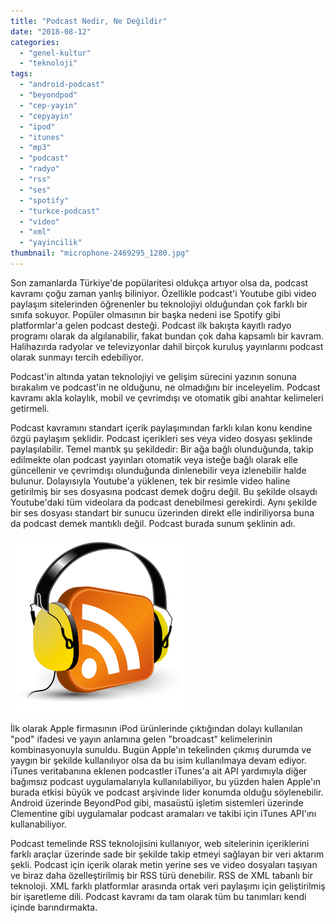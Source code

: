 ```yaml
---
title: "Podcast Nedir, Ne Değildir"
date: "2018-08-12"
categories: 
  - "genel-kultur"
  - "teknoloji"
tags: 
  - "android-podcast"
  - "beyondpod"
  - "cep-yayin"
  - "cepyayin"
  - "ipod"
  - "itunes"
  - "mp3"
  - "podcast"
  - "radyo"
  - "rss"
  - "ses"
  - "spotify"
  - "turkce-podcast"
  - "video"
  - "xml"
  - "yayincilik"
thumbnail: "microphone-2469295_1280.jpg"
---
```


Son zamanlarda Türkiye'de popülaritesi oldukça artıyor olsa da, podcast kavramı çoğu zaman yanlış biliniyor. Özellikle podcast'i Youtube gibi video paylaşım sitelerinden öğrenenler bu teknolojiyi olduğundan çok farklı bir sınıfa sokuyor. Popüler olmasının bir başka nedeni ise Spotify gibi platformlar'a gelen podcast desteği. Podcast ilk bakışta kayıtlı radyo programı olarak da algılanabilir, fakat bundan çok daha kapsamlı bir kavram. Halihazırda radyolar ve televizyonlar dahil birçok kuruluş yayınlarını podcast olarak sunmayı tercih edebiliyor.

Podcast'in altında yatan teknolojiyi ve gelişim sürecini yazının sonuna bırakalım ve podcast'in ne olduğunu, ne olmadığını bir inceleyelim. Podcast kavramı akla kolaylık, mobil ve çevrimdışı ve otomatik gibi anahtar kelimeleri getirmeli.

Podcast kavramını standart içerik paylaşımından farklı kılan konu kendine özgü paylaşım şeklidir. Podcast içerikleri ses veya video dosyası şeklinde paylaşılabilir. Temel mantık şu şekildedir: Bir ağa bağlı olunduğunda, takip edilmekte olan podcast yayınları otomatik veya isteğe bağlı olarak elle güncellenir ve çevrimdışı olunduğunda dinlenebilir veya izlenebilir halde bulunur. Dolayısıyla Youtube'a yüklenen, tek bir resimle video haline getirilmiş bir ses dosyasına podcast demek doğru değil. Bu şekilde olsaydı Youtube'daki tüm videolara da podcast denebilmesi gerekirdi. Aynı şekilde bir ses dosyası standart bir sunucu üzerinden direkt elle indiriliyorsa buna da podcast demek mantıklı değil. Podcast burada sunum şeklinin adı.

![Podcast ve RSS](images/podcast.png)

İlk olarak Apple firmasının iPod ürünlerinde çıktığından dolayı kullanılan "pod" ifadesi ve yayın anlamına gelen "broadcast" kelimelerinin kombinasyonuyla sunuldu. Bugün Apple'ın tekelinden çıkmış durumda ve yaygın bir şekilde kullanılıyor olsa da bu isim kullanılmaya devam ediyor. iTunes veritabanına eklenen podcastler iTunes'a ait API yardımıyla diğer bağımsız podcast uygulamalarıyla kullanılabiliyor, bu yüzden halen Apple'ın burada etkisi büyük ve podcast arşivinde lider konumda olduğu söylenebilir. Android üzerinde BeyondPod gibi, masaüstü işletim sistemleri üzerinde Clementine gibi uygulamalar podcast aramaları ve takibi için iTunes API'ını kullanabiliyor.

Podcast temelinde RSS teknolojisini kullanıyor, web sitelerinin içeriklerini farklı araçlar üzerinde sade bir şekilde takip etmeyi sağlayan bir veri aktarım şekli. Podcast için içerik olarak metin yerine ses ve video dosyaları taşıyan ve biraz daha özelleştirilmiş bir RSS türü denebilir. RSS de XML tabanlı bir teknoloji. XML farklı platformlar arasında ortak veri paylaşımı için geliştirilmiş bir işaretleme dili. Podcast kavramı da tam olarak tüm bu tanımları kendi içinde barındırmakta.
